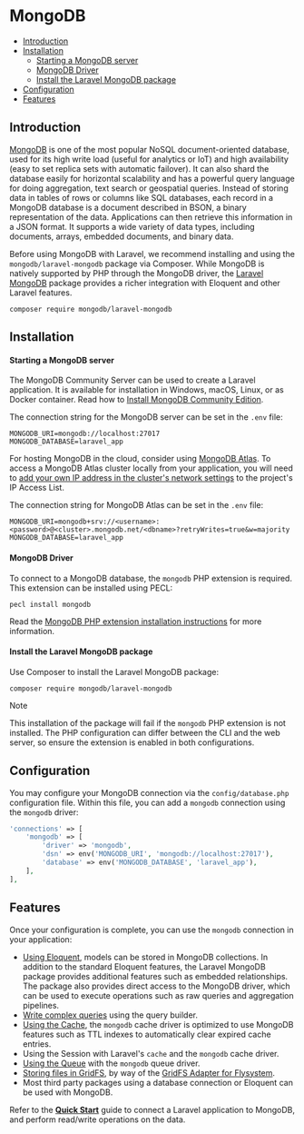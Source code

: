 # MongoDB

- [Introduction](#introduction)
- [Installation](#installation)
    - [Starting a MongoDB server](#starting-a-mongodb-server)
    - [MongoDB Driver](#mongodb-driver)
    - [Install the Laravel MongoDB package](#install-the-laravel-mongodb-package)
- [Configuration](#configuration)
- [Features](#features)

<a name="introduction"></a>
## Introduction

[MongoDB](https://www.mongodb.com/resources/products/fundamentals/why-use-mongodb) is one of the most popular NoSQL document-oriented database, used for its high write load (useful for analytics or IoT) and high availability (easy to set replica sets with automatic failover). It can also shard the database easily for horizontal scalability and has a powerful query language for doing aggregation, text search or geospatial queries. Instead of storing data in tables of rows or columns like SQL databases, each record in a MongoDB database is a document described in BSON, a binary representation of the data. Applications can then retrieve this information in a JSON format. It supports a wide variety of data types, including documents, arrays, embedded documents, and binary data.

Before using MongoDB with Laravel, we recommend installing and using the `mongodb/laravel-mongodb` package via Composer. While MongoDB is natively supported by PHP through the MongoDB driver, the [Laravel MongoDB](https://www.mongodb.com/docs/drivers/php/laravel-mongodb/) package provides a richer integration with Eloquent and other Laravel features.

```shell
composer require mongodb/laravel-mongodb
```

<a name="installation"></a>
## Installation

<a name="starting-a-mongodb-server"></a>
#### Starting a MongoDB server

The MongoDB Community Server can be used to create a Laravel application. It is available for installation in Windows, macOS, Linux, or as Docker container. Read how to [Install MongoDB Community Edition](https://docs.mongodb.com/manual/administration/install-community/).

The connection string for the MongoDB server can be set in the `.env` file:

```
MONGODB_URI=mongodb://localhost:27017
MONGODB_DATABASE=laravel_app
```

For hosting MongoDB in the cloud, consider using [MongoDB Atlas](https://www.mongodb.com/cloud/atlas).
To access a MongoDB Atlas cluster locally from your application, you will need to [add your own IP address in the cluster's network settings](https://www.mongodb.com/docs/atlas/security/add-ip-address-to-list/) to the project's IP Access List.

The connection string for MongoDB Atlas can be set in the `.env` file:

```
MONGODB_URI=mongodb+srv://<username>:<password>@<cluster>.mongodb.net/<dbname>?retryWrites=true&w=majority
MONGODB_DATABASE=laravel_app
```

<a name="mongodb-driver"></a>
#### MongoDB Driver

To connect to a MongoDB database, the `mongodb` PHP extension is required. This extension can be installed using PECL:

```shell
pecl install mongodb
```

Read the [MongoDB PHP extension installation instructions](https://www.php.net/manual/en/mongodb.installation.php) for more information.

<a name="install-the-laravel-mongodb-package"></a>
#### Install the Laravel MongoDB package

Use Composer to install the Laravel MongoDB package:

```shell
composer require mongodb/laravel-mongodb
```

> [!NOTE]  
> This installation of the package will fail if the `mongodb` PHP extension is not installed. The PHP configuration can differ between the CLI and the web server, so ensure the extension is enabled in both configurations.

<a name="configuration"></a>
## Configuration

You may configure your MongoDB connection via the `config/database.php` configuration file.
Within this file, you can add a `mongodb` connection using the `mongodb` driver:

```php
'connections' => [
    'mongodb' => [
        'driver' => 'mongodb',
        'dsn' => env('MONGODB_URI', 'mongodb://localhost:27017'),
        'database' => env('MONGODB_DATABASE', 'laravel_app'),
    ],
],
```

<a name="features"></a>
## Features

Once your configuration is complete, you can use the `mongodb` connection in your application:

- [Using Eloquent](https://www.mongodb.com/docs/drivers/php/laravel-mongodb/current/eloquent-models/), models can be stored in MongoDB collections. In addition to the standard Eloquent features, the Laravel MongoDB package provides additional features such as embedded relationships. The package also provides direct access to the MongoDB driver, which can be used to execute operations such as raw queries and aggregation pipelines.
- [Write complex queries](https://www.mongodb.com/docs/drivers/php/laravel-mongodb/current/query-builder/) using the query builder.
- [Using the Cache](https://www.mongodb.com/docs/drivers/php/laravel-mongodb/current/cache/), the `mongodb` cache driver is optimized to use MongoDB features such as TTL indexes to automatically clear expired cache entries.
- Using the Session with Laravel's `cache` and the `mongodb` cache driver. 
- [Using the Queue](https://www.mongodb.com/docs/drivers/php/laravel-mongodb/current/queues/) with the `mongodb` queue driver.
- [Storing files in GridFS](https://www.mongodb.com/docs/drivers/php/laravel-mongodb/current/gridfs/), by way of the [GridFS Adapter for Flysystem](https://flysystem.thephpleague.com/docs/adapter/gridfs/).
- Most third party packages using a database connection or Eloquent can be used with MongoDB.

Refer to the [**Quick Start**](https://www.mongodb.com/docs/drivers/php/laravel-mongodb/current/quick-start/) guide to connect a Laravel application to MongoDB, and perform read/write operations on the data.
